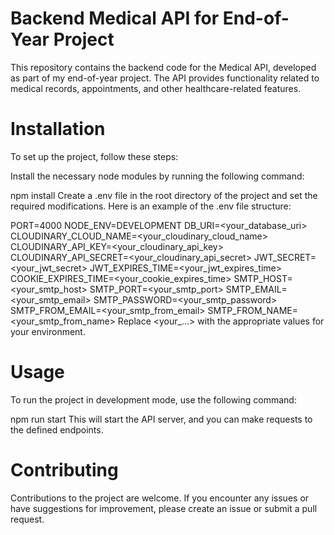 # Backend Medical API for End-of-Year Project
This repository contains the backend code for the Medical API, developed as part of my end-of-year project. The API provides functionality related to medical records, appointments, and other healthcare-related features.

# Installation
To set up the project, follow these steps:

Install the necessary node modules by running the following command:


npm install
Create a .env file in the root directory of the project and set the required modifications. Here is an example of the .env file structure:

PORT=4000
NODE_ENV=DEVELOPMENT
DB_URI=<your_database_uri>
CLOUDINARY_CLOUD_NAME=<your_cloudinary_cloud_name>
CLOUDINARY_API_KEY=<your_cloudinary_api_key>
CLOUDINARY_API_SECRET=<your_cloudinary_api_secret>
JWT_SECRET=<your_jwt_secret>
JWT_EXPIRES_TIME=<your_jwt_expires_time>
COOKIE_EXPIRES_TIME=<your_cookie_expires_time>
SMTP_HOST=<your_smtp_host>
SMTP_PORT=<your_smtp_port>
SMTP_EMAIL=<your_smtp_email>
SMTP_PASSWORD=<your_smtp_password>
SMTP_FROM_EMAIL=<your_smtp_from_email>
SMTP_FROM_NAME=<your_smtp_from_name>
Replace <your_...> with the appropriate values for your environment.

# Usage
To run the project in development mode, use the following command:

npm run start
This will start the API server, and you can make requests to the defined endpoints.

# Contributing
Contributions to the project are welcome. If you encounter any issues or have suggestions for improvement, please create an issue or submit a pull request.
